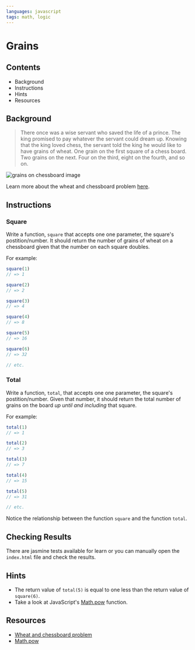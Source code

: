 ```yaml
---
languages: javascript
tags: math, logic
---
```


# Grains

## Contents

* Background
* Instructions
* Hints
* Resources

## Background

> There once was a wise servant who saved the life of a prince. The king promised to pay whatever the servant could dream up. Knowing that the king loved chess, the servant told the king he would like to have grains of wheat. One grain on the first square of a chess board. Two grains on the next. Four on the third, eight on the fourth, and so on.

![grains on chessboard image](https://s3-us-west-2.amazonaws.com/web-dev-readme-photos/js/grains.png)

Learn more about the wheat and chessboard problem [here](http://en.wikipedia.org/wiki/Wheat_and_chessboard_problem).

## Instructions

### Square

Write a function, `square` that accepts one one parameter, the square's postition/number. It should return the number of grains of wheat on a chessboard given that the number on each square doubles.

For example:

```javascript
square(1)
// => 1

square(2)
// => 2

square(3)
// => 4

square(4)
// => 8

square(5)
// => 16

square(6)
// => 32

// etc.
```

### Total

Write a function, `total`, that accepts one one parameter, the square's postition/number. Given that number, it should return the total number of grains on the board *up until and including* that square.

For example:

```javascript
total(1)
// => 1

total(2)
// => 3

total(3)
// => 7

total(4)
// => 15

total(5)
// => 31

// etc.
```

Notice the relationship between the function `square` and the function `total`.

## Checking Results
There are jasmine tests available for learn or you can manually open the `index.html` file and check the results.

## Hints

* The return value of `total(5)` is equal to one less than the return value of `square(6)`.
* Take a look at JavaScript's [Math.pow](https://developer.mozilla.org/en-US/docs/Web/JavaScript/Reference/Global_Objects/Math/pow) function.

## Resources

* [Wheat and chessboard problem](http://en.wikipedia.org/wiki/Wheat_and_chessboard_problem)
* [Math.pow](https://developer.mozilla.org/en-US/docs/Web/JavaScript/Reference/Global_Objects/Math/pow)
